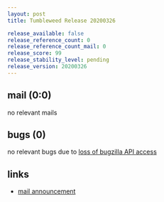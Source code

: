```yaml
---
layout: post
title: Tumbleweed Release 20200326

release_available: false
release_reference_count: 0
release_reference_count_mail: 0
release_score: 99
release_stability_level: pending
release_version: 20200326
---
```


## mail (0:0)

no relevant mails

## bugs (0)

<!--more-->

no relevant bugs due to [loss of bugzilla API access](https://bugzilla.opensuse.org/show_bug.cgi?id=1157722)



## links

- [mail announcement](https://lists.opensuse.org/opensuse-factory/2020-03/msg00317.html)
